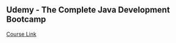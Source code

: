 ## Udemy - The Complete Java Development Bootcamp

[Course Link](https://www.udemy.com/course/the-complete-java-development-bootcamp/learn/lecture/35116472?start=0#overview)